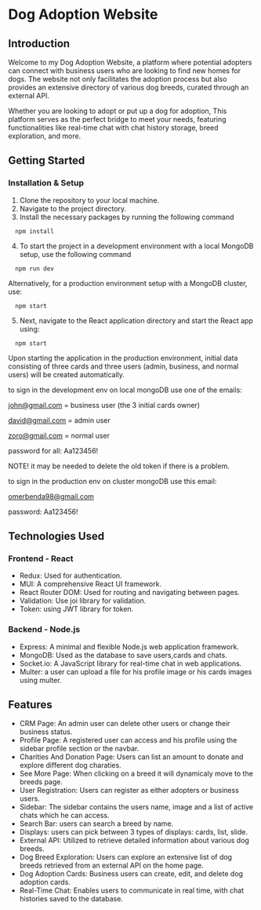 # Dog Adoption Website

## Introduction

Welcome to my Dog Adoption Website, a platform where potential adopters can connect with business users who are looking to find new homes for dogs. The website not only facilitates the adoption process but also provides an extensive directory of various dog breeds, curated through an external API.

  Whether you are looking to adopt or put up a dog for adoption, This platform serves as the perfect bridge to meet your needs, featuring functionalities like real-time chat with chat history storage, breed exploration, and more. 

## Getting Started

### Installation & Setup

1. Clone the repository to your local machine.
2. Navigate to the project directory.
3. Install the necessary packages by running the following command 
```
  npm install
```
4. To start the project in a development environment with a local MongoDB setup, use the following command
```
  npm run dev
```
 Alternatively, for a production environment setup with a MongoDB cluster, use:
```
  npm start
```
5. Next, navigate to the React application directory and start the React app using:

```
  npm start
```
Upon starting the application in the production environment, initial data consisting of three cards and three users (admin, business, and normal users) will be created automatically.

to sign in the development env on local mongoDB use one of the emails:

john@gmail.com  =  business user (the 3 initial cards owner)

david@gmail.com  =  admin user

zoro@gmail.com  =  normal user

password for all: Aa123456!

NOTE! it may be needed to delete the old token if there is a problem.

to sign in the production env on cluster mongoDB use this email:

omerbenda98@gmail.com

password: Aa123456!

## Technologies Used


### Frontend - React
- Redux: Used for authentication.
- MUI: A comprehensive React UI framework.
- React Router DOM: Used for routing and navigating between pages.
- Validation: Use joi library for validation.
- Token: using JWT library for token.


### Backend - Node.js
- Express: A minimal and flexible Node.js web application framework.
- MongoDB: Used as the database to save users,cards and chats.
- Socket.io: A JavaScript library for real-time chat in web applications.
- Multer: a user can upload a file for his profile image or his cards images using multer.

## Features
- CRM Page: An admin user can delete other users or change their business status.
- Profile Page: A registered user can access and his profile using the sidebar profile section or the navbar.
- Charities And Donation Page: Users can list an amount to donate and explore different dog charaties.
- See More Page: When clicking on a breed it will dynamicaly move to the breeds page.
- User Registration: Users can register as either adopters or business users.
- Sidebar: The sidebar contains the users name, image and a list of active chats which he can access.
- Search Bar: users can search a breed by name.
- Displays: users can pick between 3 types of displays: cards, list, slide.
- External API: Utilized to retrieve detailed information about various dog breeds.
- Dog Breed Exploration: Users can explore an extensive list of dog breeds retrieved from an external API on the home page.
- Dog Adoption Cards: Business users can create, edit, and delete dog adoption cards.
- Real-Time Chat: Enables users to communicate in real time, with chat histories saved to the database.





